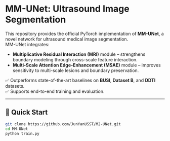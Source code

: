 # MM-UNet: Ultrasound Image Segmentation

This repository provides the official PyTorch implementation of **MM-UNet**, a novel network for ultrasound medical image segmentation.  
MM-UNet integrates:
- **Multiplicative Residual Interaction (MRI)** module – strengthens boundary modeling through cross-scale feature interaction.  
- **Multi-Scale Attention Edge-Enhancement (MSAE)** module – improves sensitivity to multi-scale lesions and boundary preservation.  

✅ Outperforms state-of-the-art baselines on **BUSI**, **Dataset B**, and **DDTI** datasets.  
✅ Supports end-to-end training and evaluation.  

---
## 🚀 Quick Start
```bash
git clone https://github.com/JunYanUSST/M2-UNet.git
cd MM-UNet
python train.py 
